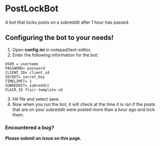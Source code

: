 # PostLockBot
 A bot that locks posts on a subreddit after 1 hour has passed.

## Configuring the bot to your needs!

1. Open **config.ini** in notepad/text-editor.
2. Enter the following information for the bot:

```
USER = username
PASSWORD= password
CLIENT_ID= client_id
SECRET= secret_key
TIMELIMIT= 1
SUBREDDIT= subreddit
FLAIR_ID flair-template-id
```

3. Hit file and select save.
4. Now when you run the bot, it will check at the time it is ran if the posts that are on your subreddit were posted more than a hour ago and lock them.

### Encountered a bug?
**Please submit an issue on this page.**
